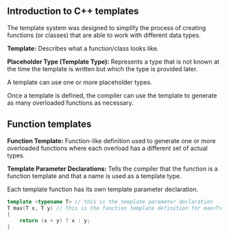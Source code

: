 ## Introduction to C++ templates
The template system was designed to simplify the process of creating functions (or classes) that are able to work with different data types.

**Template:** Describes what a function/class looks like.

**Placeholder Type (Template Type):** Represents a type that is not known at the time the template is written but which the type is provided later.

A template can use one or more placeholder types.

Once a template is defined, the compiler can use the template to generate as many overloaded functions as necessary.

## Function templates
**Function Template:** Function-like definition used to generate one or more overloaded functions where each overload has a different set of actual types. 

**Template Parameter Declarations:** Tells the compiler that the function is a function template and that a name is used as a template type.

Each template function has its own template parameter declaration.

```cpp
template <typename T> // this is the template parameter declaration
T max(T x, T y) // this is the function template definition for max<T>
{
    return (x > y) ? x : y;
}
```